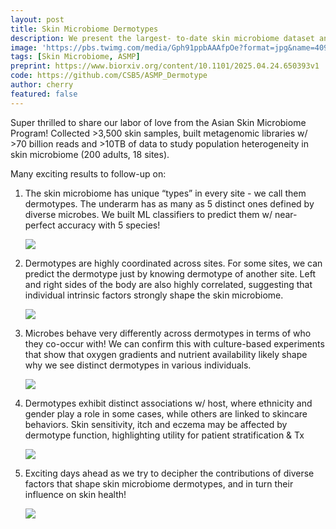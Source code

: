 ```yaml
---
layout: post
title: Skin Microbiome Dermotypes
description: We present the largest- to-date skin microbiome dataset and establish dermotypes as a key organizing principle of skin microbial ecology.
image: 'https://pbs.twimg.com/media/Gph91ppbAAAfpOe?format=jpg&name=4096x4096'
tags: [Skin Microbiome, ASMP]
preprint: https://www.biorxiv.org/content/10.1101/2025.04.24.650393v1
code: https://github.com/CSB5/ASMP_Dermotype
author: cherry
featured: false
---
```




Super thrilled to share our labor of love from the Asian Skin Microbiome Program! Collected >3,500 skin samples, built metagenomic libraries w/ >70 billion reads and >10TB of data to study population heterogeneity in skin microbiome (200 adults, 18 sites).

Many exciting results to follow-up on:

1. The skin microbiome has unique “types” in every site - we call them dermotypes. The underarm has as many as 5 distinct ones defined by diverse microbes. We built ML classifiers to predict them w/ near-perfect accuracy with 5 species!


   ![](https://pbs.twimg.com/media/Gph3psHa4AAVgvm?format=jpg&name=large)


2. Dermotypes are highly coordinated across sites. For some sites, we can predict the dermotype just by knowing dermotype of another site. Left and right sides of the body are also highly correlated, suggesting that individual intrinsic factors strongly shape the skin microbiome.

   ![](https://pbs.twimg.com/media/Gph5Q0Oa0AAyjZU?format=jpg&name=large)

3. Microbes behave very differently across dermotypes in terms of who they co-occur with! We can confirm this with culture-based experiments that show that oxygen gradients and nutrient availability likely shape why we see distinct dermotypes in various individuals. 

   ![](https://pbs.twimg.com/media/Gph57YJaYAAZLmz?format=jpg&name=large)

4. Dermotypes exhibit distinct associations w/ host, where ethnicity and gender play a role in some cases, while others are linked to skincare behaviors. Skin sensitivity, itch and eczema may be affected by dermotype function, highlighting utility for patient stratification & Tx

   ![](https://pbs.twimg.com/media/Gph68riboAAj9Nd?format=jpg&name=medium)

5. Exciting days ahead as we try to decipher the contributions of diverse factors that shape skin microbiome dermotypes, and in turn their influence on skin health!

   ![](https://pbs.twimg.com/media/Gph91ppbAAAfpOe?format=jpg&name=4096x4096)